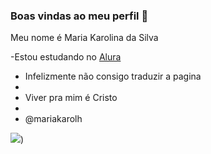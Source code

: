 ### Boas vindas ao meu perfil 👋

Meu nome é Maria Karolina da Silva

-Estou estudando no [Alura](https;//www.alura.com.br)

- Infelizmente não consigo traduzir a pagina
- 
-  Viver pra mim é Cristo
-  
-  @mariakarolh



![](https://github.com/silmaka17/silmaka17/assets/145611467/f8f65821-5094-46cc-80de-d7619559476e))


